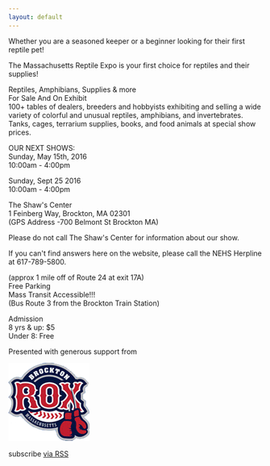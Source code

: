 ```yaml
---
layout: default
---
```


Whether you are a seasoned keeper or a beginner looking for their first reptile pet!

The Massachusetts Reptile Expo is your first choice for reptiles and their supplies!

 
Reptiles, Amphibians, Supplies & more  
For Sale And On Exhibit  
100+ tables of dealers, breeders and hobbyists exhibiting and selling a wide variety of colorful and unusual reptiles, amphibians, and invertebrates. Tanks, cages, terrarium supplies, books, and food animals at special show prices.

 
OUR NEXT SHOWS:  
Sunday, May 15th, 2016  
10:00am - 4:00pm  
 
Sunday, Sept 25 2016  
10:00am - 4:00pm  

The Shaw's Center  
1 Feinberg Way, Brockton, MA 02301  
(GPS Address -700 Belmont St Brockton MA)  

Please do not call The Shaw's Center for information about our show. 

If you can't find answers here on the website, please call the NEHS Herpline at 617-789-5800.

(approx 1 mile off of Route 24 at exit 17A)  
Free Parking  
Mass Transit Accessible!!!  
(Bus Route 3 from the Brockton Train Station)  
 

Admission  
8 yrs & up:   $5  
Under 8:     Free  
 

Presented with generous support from

[![Bostonrox logo](/assets/rox_logo.png)](http://www.brocktonrox.com/view/brocktonrox)


  <p class="rss-subscribe">subscribe <a href="{{ "/feed.xml" | prepend: site.baseurl }}">via RSS</a></p>
